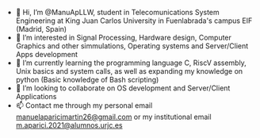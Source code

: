 - 👋 Hi, I’m @ManuApLLW, student in Telecomunications System Engineering at King Juan Carlos University in Fuenlabrada's campus EIF (Madrid, Spain)
- 👀 I’m interested in Signal Processing, Hardware design, Computer Graphics and other simmulations, Operating systems and Server/Client Apps development
- 🌱 I’m currently learning the programming language C, RiscV assembly, Unix basics and system calls, as well as expanding my knowledge on python (Basic knowledge of Bash scripting)
- 💞️ I’m looking to collaborate on OS development and Server/Client Applications
- 📫 Contact me through my personal email manuelaparicimartin26@gmail.com or my institutional email m.aparici.2021@alumnos.urjc.es

<!---
ManuApLLW/ManuApLLW is a ✨ special ✨ repository because its `README.md` (this file) appears on your GitHub profile.
You can click the Preview link to take a look at your changes.
--->
